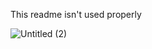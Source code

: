 This readme isn't used properly

![Untitled (2)](https://user-images.githubusercontent.com/43901559/112587448-2aa59080-8e30-11eb-9553-f860fac5c730.gif)
